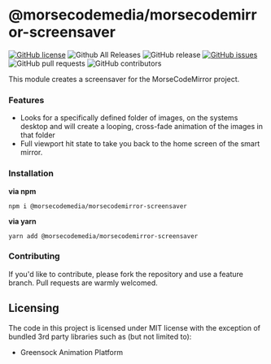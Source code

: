 # @morsecodemedia/morsecodemirror-screensaver

[![GitHub license](https://img.shields.io/github/license/morsecodemedia/morsecodemirror-screensaver.svg)](https://github.com/morsecodemedia/morsecodemirror-screensaver/blob/master/LICENSE)
![Github All Releases](https://img.shields.io/github/downloads/morsecodemedia/morsecodemirror-screensaver/total.svg)
![GitHub release](https://img.shields.io/github/release/morsecodemedia/morsecodemirror-screensaver.svg)
[![GitHub issues](https://img.shields.io/github/issues/morsecodemedia/morsecodemirror-screensaver.svg)](https://github.com/morsecodemedia/morsecodemirror-screensaver/issues)
![GitHub pull requests](https://img.shields.io/github/issues-pr/morsecodemedia/morsecodemirror-screensaver.svg)
![GitHub contributors](https://img.shields.io/github/contributors/morsecodemedia/morsecodemirror-screensaver.svg)

This module creates a screensaver for the MorseCodeMirror project.

### Features

* Looks for a specifically defined folder of images, on the systems desktop and will create a looping, cross-fade animation of the images in that folder
* Full viewport hit state to take you back to the home screen of the smart mirror.

### Installation

**via npm**

`npm i @morsecodemedia/morsecodemirror-screensaver`

**via yarn**

`yarn add @morsecodemedia/morsecodemirror-screensaver`


### Contributing

If you'd like to contribute, please fork the repository and use a feature branch. Pull requests are warmly welcomed.

## Licensing

The code in this project is licensed under MIT license with the exception of
bundled 3rd party libraries such as (but not limited to):

* Greensock Animation Platform

